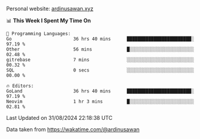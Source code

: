 Personal website: [ardinusawan.xyz](https://ardinusawan.xyz)

<!--START_SECTION:waka-->
📊 **This Week I Spent My Time On** 

```text
💬 Programming Languages: 
Go                       36 hrs 40 mins      ████████████████████████░   97.19 % 
Other                    56 mins             █░░░░░░░░░░░░░░░░░░░░░░░░   02.48 % 
gitrebase                7 mins              ░░░░░░░░░░░░░░░░░░░░░░░░░   00.32 % 
SQL                      0 secs              ░░░░░░░░░░░░░░░░░░░░░░░░░   00.00 % 

🔥 Editors: 
GoLand                   36 hrs 40 mins      ████████████████████████░   97.19 % 
Neovim                   1 hr 3 mins         █░░░░░░░░░░░░░░░░░░░░░░░░   02.81 % 
```


 Last Updated on 31/08/2024 22:18:38 UTC
<!--END_SECTION:waka-->
Data taken from https://wakatime.com/@ardinusawan
